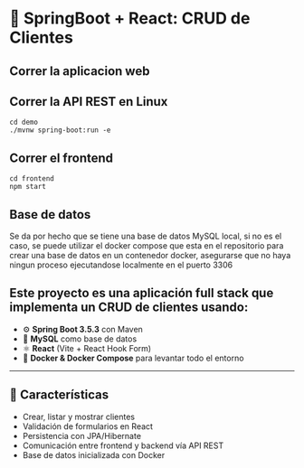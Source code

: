 # 🧩 SpringBoot + React: CRUD de Clientes

## Correr la aplicacion web

## Correr la API REST en Linux

``````
cd demo
./mvnw spring-boot:run -e
``````
## Correr el frontend

``````
cd frontend
npm start
``````

## Base de datos

Se da por hecho que se tiene una base de datos MySQL local, si no es el caso, se puede utilizar el docker compose que esta en el repositorio para crear una base de datos en un contenedor docker, asegurarse que no haya ningun proceso ejecutandose localmente en el puerto 3306

## Este proyecto es una aplicación **full stack** que implementa un CRUD de clientes usando:

- ⚙️ **Spring Boot 3.5.3** con Maven
- 🧠 **MySQL** como base de datos
- ⚛️ **React** (Vite + React Hook Form)
- 🐳 **Docker & Docker Compose** para levantar todo el entorno

---

## 🚀 Características

- Crear, listar y mostrar clientes
- Validación de formularios en React
- Persistencia con JPA/Hibernate
- Comunicación entre frontend y backend vía API REST
- Base de datos inicializada con Docker